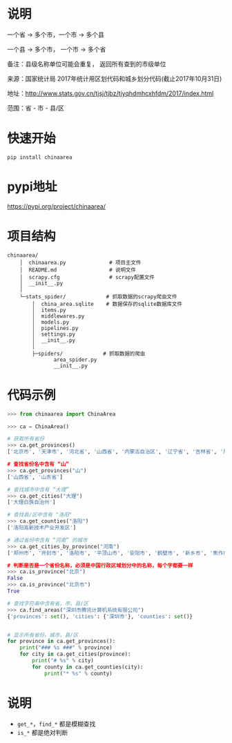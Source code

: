 # 说明

一个省 -> 多个市，一个市 -> 多个县

一个县 -> 多个市， 一个市 -> 多个省

备注：县级名称单位可能会重复， 返回所有查到的市级单位

来源：国家统计局 2017年统计用区划代码和城乡划分代码(截止2017年10月31日)

地址：http://www.stats.gov.cn/tjsj/tjbz/tjyqhdmhcxhfdm/2017/index.html

范围：省 - 市 - 县/区

# 快速开始

    pip install chinaarea

# pypi地址
https://pypi.org/project/chinaarea/

# 项目结构
```
chinaarea/
    │  chinaarea.py              # 项目主文件
    │  README.md                 # 说明文件
    │  scrapy.cfg                # scrapy配置文件
    │  __init__.py
    │
    └─stats_spider/             # 抓取数据的scrapy爬虫文件
        │  china_area.sqlite    # 数据保存的sqlite数据库文件
        │  items.py
        │  middlewares.py
        │  models.py
        │  pipelines.py
        │  settings.py
        │  __init__.py
        │
        ├─spiders/             # 抓取数据的爬虫
               area_spider.py
               __init__.py
```

# 代码示例
```python
>>> from chinaarea import ChinaArea

>>> ca = ChinaArea()

# 获取所有省份
>>> ca.get_provinces()
['北京市', '天津市', '河北省', '山西省', '内蒙古自治区', '辽宁省', '吉林省', '黑龙江省', '上海市', '江苏省',, '河南省', '湖北省', '湖南省', '广东省', '广西壮族自治区', '海南省', '重庆市', '四川省', '贵州省', '云南省'夏回族自治区', '新疆维吾尔自治区', '台湾省', '香港特别行政区', '澳门特别行政区']

# 查找省份名中含有 “山”
>>> ca.get_provinces("山")
['山西省', '山东省']

# 查找城市中含有 “大理”
>>> ca.get_cities("大理")
['大理白族自治州']

# 查找县/区中含有 "洛阳"
>>> ca.get_counties("洛阳")
['洛阳高新技术产业开发区']

# 通过省份中含有 “河南” 的城市
>>> ca.get_cities_by_province("河南")
['郑州市', '开封市', '洛阳市', '平顶山市', '安阳市', '鹤壁市', '新乡市', '焦作市', '濮阳市', '许昌市', '漯河'周口市', '驻马店市', '河南省直辖县']

# 判断是否是一个省份名称，必须是中国行政区域划分中的名称，每个字都要一样
>>> ca.is_province("北京")
False
>>> ca.is_province("北京市")
True

# 查找字符串中含有省，市，县/区
>>> ca.find_areas("深圳市腾讯计算机系统有限公司")
{'provinces': set(), 'cities': {'深圳市'}, 'counties': set()}


# 显示所有省份，城市，县/区
for province in ca.get_provinces():
    print("### %s ###" % province)
    for city in ca.get_cities(province):
        print("# %s" % city)
        for county in ca.get_counties(city):
            print("* %s" % county)
```
# 说明

- `get_*`，`find_*` 都是模糊查找
- `is_*` 都是绝对判断
